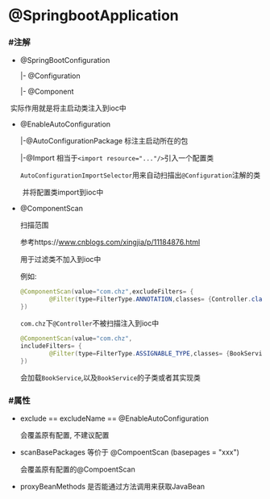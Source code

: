 # @SpringbootApplication

### #注解

- @SpringBootConfiguration

  |- @Configuration

   	|- @Component

​    实际作用就是将主启动类注入到ioc中

- @EnableAutoConfiguration 

  |-@AutoConfigurationPackage  标注主启动所在的包

  |-@Import  相当于`<import resource="..."/>`引入一个配置类

  ​     `AutoConfigurationImportSelector`用来自动扫描出`@Configuration`注解的类

  ​	并将配置类import到ioc中

- @ComponentScan

  扫描范围

  参考https://www.cnblogs.com/xingjia/p/11184876.html

  用于过滤类不加入到ioc中

  例如:

  ```java
  @ComponentScan(value="com.chz",excludeFilters= {
          @Filter(type=FilterType.ANNOTATION,classes= {Controller.class})
  })
  
  ```

  `com.chz`下`@Controller`不被扫描注入到ioc中

  ```java
  @ComponentScan(value="com.chz",
  includeFilters= {
          @Filter(type=FilterType.ASSIGNABLE_TYPE,classes= {BookService.class})
  })
  ```

  会加载`BookService`,以及`BookService`的子类或者其实现类

### #属性

- exclude == excludeName == @EnableAutoConfiguration

  会覆盖原有配置, 不建议配置

- scanBasePackages 等价于 @CompoentScan (basepages = "xxx")

  会覆盖原有配置的@CompoentScan

- proxyBeanMethods 是否能通过方法调用来获取JavaBean
